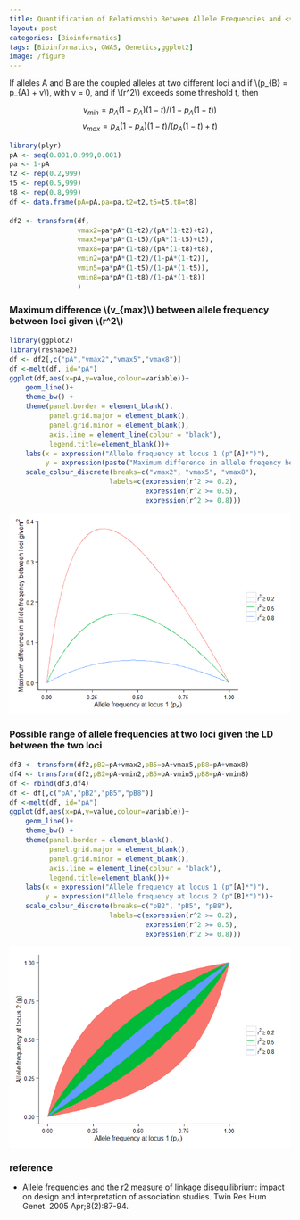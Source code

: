 ```yaml
---
title: Quantification of Relationship Between Allele Frequencies and <span class="math">\(r^2\)</span>
layout: post
categories: [Bioinformatics]
tags: [Bioinformatics, GWAS, Genetics,ggplot2]
image: /figure
---
```


<p>If alleles A and B are the coupled alleles at two different loci and if <span class="math">\(p_{B} = p_{A} + v\)</span>, with v = 0, and if <span class="math">\(r^2\)</span> exceeds some threshold t, then</p>  

$$v_{min} = p_{A}(1 - p_{A})(1 - t)/(1 - p_{A}(1 - t))$$
$$v_{max} = p_{A}(1 - p_{A})(1 - t)/(p_{A}(1 - t) + t)$$


```r
library(plyr)
pA <- seq(0.001,0.999,0.001)
pa <- 1-pA
t2 <- rep(0.2,999)
t5 <- rep(0.5,999)
t8 <- rep(0.8,999)
df <- data.frame(pA=pA,pa=pa,t2=t2,t5=t5,t8=t8)              
                 
df2 <- transform(df,
                 vmax2=pa*pA*(1-t2)/(pA*(1-t2)+t2),
                 vmax5=pa*pA*(1-t5)/(pA*(1-t5)+t5),
                 vmax8=pa*pA*(1-t8)/(pA*(1-t8)+t8),
                 vmin2=pa*pA*(1-t2)/(1-pA*(1-t2)),
                 vmin5=pa*pA*(1-t5)/(1-pA*(1-t5)),
                 vmin8=pa*pA*(1-t8)/(1-pA*(1-t8))
                 )
```

<h3>Maximum difference <span class="math">\(v_{max}\)</span> between allele frequency between loci given <span class="math">\(r^2\)</span></h3>


```r
library(ggplot2)
library(reshape2)
df <- df2[,c("pA","vmax2","vmax5","vmax8")]
df <-melt(df, id="pA")
ggplot(df,aes(x=pA,y=value,colour=variable))+
    geom_line()+
    theme_bw() + 
    theme(panel.border = element_blank(), 
          panel.grid.major = element_blank(), 
          panel.grid.minor = element_blank(), 
          axis.line = element_line(colour = "black"),
          legend.title=element_blank())+
    labs(x = expression("Allele frequency at locus 1 (p"[A]*")"),
         y = expression(paste("Maximum difference in allele freqency between loci given\t", r^2)))+
    scale_colour_discrete(breaks=c("vmax2", "vmax5", "vmax8"),
                         labels=c(expression(r^2 >= 0.2), 
                                  expression(r^2 >= 0.5), 
                                  expression(r^2 >= 0.8)))
```

![plot of chunk vmax](/figure/vmax.png) 

### Possible range of allele frequencies at two loci given the LD between the two loci 


```r
df3 <- transform(df2,pB2=pA+vmax2,pB5=pA+vmax5,pB8=pA+vmax8)
df4 <- transform(df2,pB2=pA-vmin2,pB5=pA-vmin5,pB8=pA-vmin8)
df <- rbind(df3,df4)
df <- df[,c("pA","pB2","pB5","pB8")]
df <-melt(df, id="pA")
ggplot(df,aes(x=pA,y=value,colour=variable))+
    geom_line()+
    theme_bw() + 
    theme(panel.border = element_blank(), 
          panel.grid.major = element_blank(), 
          panel.grid.minor = element_blank(), 
          axis.line = element_line(colour = "black"),
          legend.title=element_blank())+
    labs(x = expression("Allele frequency at locus 1 (p"[A]*")"),
         y = expression("Allele frequency at locus 2 (p"[B]*")"))+
    scale_colour_discrete(breaks=c("pB2", "pB5", "pB8"),
                         labels=c(expression(r^2 >= 0.2), 
                                  expression(r^2 >= 0.5), 
                                  expression(r^2 >= 0.8)))
```

![plot of chunk frange](/figure/frange.png) 


### reference
* Allele frequencies and the r2 measure of linkage disequilibrium: impact on design and interpretation of association studies. Twin Res Hum Genet. 2005 Apr;8(2):87-94.
